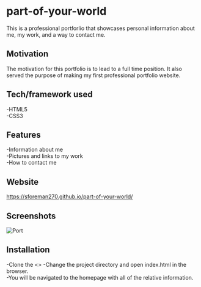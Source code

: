 # part-of-your-world <br>
This is a professional portforlio that showcases personal information about me, my work, and a way to contact me.  

## Motivation
The motivation for this portfolio is to lead to a full time position.  It also served the purpose of making my first professional portfolio website.

## Tech/framework used <br>
-HTML5 <br>
-CSS3

## Features<br>
-Information about me <br>
-Pictures and links to my work <br>
-How to contact me<br>

## Website<br>

https://sforeman270.github.io/part-of-your-world/

## Screenshots <br>
![](../../port.jpg?raw=true "Port")

## Installation<br>
-Clone the <>
-Change the project directory and open index.html in the browser.<br>
-You will be navigated to the homepage with all of the relative information.<br>



